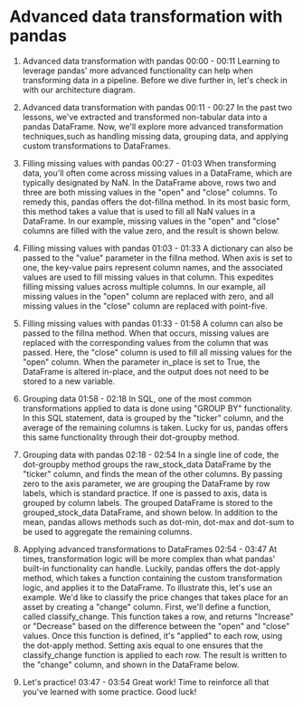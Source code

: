 # Advanced data transformation with pandas

1. Advanced data transformation with pandas
00:00 - 00:11
Learning to leverage pandas' more advanced functionality can help when transforming data in a pipeline. Before we dive further in, let's check in with our architecture diagram.

2. Advanced data transformation with pandas
00:11 - 00:27
In the past two lessons, we've extracted and transformed non-tabular data into a pandas DataFrame. Now, we'll explore more advanced transformation techniques,such as handling missing data, grouping data, and applying custom transformations to DataFrames.

3. Filling missing values with pandas
00:27 - 01:03
When transforming data, you'll often come across missing values in a DataFrame, which are typically designated by NaN. In the DataFrame above, rows two and three are both missing values in the "open" and "close" columns. To remedy this, pandas offers the dot-fillna method. In its most basic form, this method takes a value that is used to fill all NaN values in a DataFrame. In our example, missing values in the "open" and "close" columns are filled with the value zero, and the result is shown below.

4. Filling missing values with pandas
01:03 - 01:33
A dictionary can also be passed to the "value" parameter in the fillna method. When axis is set to one, the key-value pairs represent column names, and the associated values are used to fill missing values in that column. This expedites filling missing values across multiple columns. In our example, all missing values in the "open" column are replaced with zero, and all missing values in the "close" column are replaced with point-five.

5. Filling missing values with pandas
01:33 - 01:58
A column can also be passed to the fillna method. When that occurs, missing values are replaced with the corresponding values from the column that was passed. Here, the "close" column is used to fill all missing values for the "open" column. When the parameter in_place is set to True, the DataFrame is altered in-place, and the output does not need to be stored to a new variable.

6. Grouping data
01:58 - 02:18
In SQL, one of the most common transformations applied to data is done using "GROUP BY" functionality. In this SQL statement, data is grouped by the "ticker" column, and the average of the remaining columns is taken. Lucky for us, pandas offers this same functionality through their dot-groupby method.

7. Grouping data with pandas
02:18 - 02:54
In a single line of code, the dot-groupby method groups the raw_stock_data DataFrame by the "ticker" column, and finds the mean of the other columns. By passing zero to the axis parameter, we are grouping the DataFrame by row labels, which is standard practice. If one is passed to axis, data is grouped by column labels. The grouped DataFrame is stored to the grouped_stock_data DataFrame, and shown below. In addition to the mean, pandas allows methods such as dot-min, dot-max and dot-sum to be used to aggregate the remaining columns.

8. Applying advanced transformations to DataFrames
02:54 - 03:47
At times, transformation logic will be more complex than what pandas' built-in functionality can handle. Luckily, pandas offers the dot-apply method, which takes a function containing the custom transformation logic, and applies it to the DataFrame. To illustrate this, let's use an example. We'd like to classify the price changes that takes place for an asset by creating a "change" column. First, we'll define a function, called classify_change. This function takes a row, and returns "Increase" or "Decrease" based on the difference between the "open" and "close" values. Once this function is defined, it's "applied" to each row, using the dot-apply method. Setting axis equal to one ensures that the classify_change function is applied to each row. The result is written to the "change" column, and shown in the DataFrame below.

9. Let's practice!
03:47 - 03:54
Great work! Time to reinforce all that you've learned with some practice. Good luck!